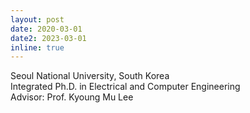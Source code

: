 ```yaml
---
layout: post
date: 2020-03-01
date2: 2023-03-01
inline: true
---
```

<p>Seoul National University, South Korea<br>
Integrated Ph.D. in Electrical and Computer Engineering<br>
Advisor: Prof. Kyoung Mu Lee</p>